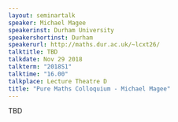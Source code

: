 ```yaml
---
layout: seminartalk
speaker: Michael Magee
speakerinst: Durham University
speakershortinst: Durham
speakerurl: http://maths.dur.ac.uk/~lcxt26/
talktitle: TBD
talkdate: Nov 29 2018
talkterm: "2018S1"
talktime: "16.00"
talkplace: Lecture Theatre D
title: "Pure Maths Colloquium - Michael Magee"
---
```


TBD